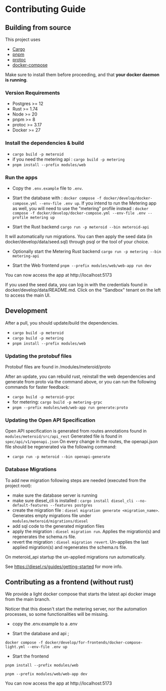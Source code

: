 # Contributing Guide

## Building from source

This project uses

- [Cargo](https://doc.rust-lang.org/cargo/getting-started/installation.html)
- [pnpm](https://pnpm.io/installation)
- [protoc](https://grpc.io/docs/protoc-installation/)
- [docker-compose](https://docs.docker.com/compose/install/)

Make sure to install them before proceeding, and that **your docker daemon is running**.

### Version Requirements

- Postgres >= 12
- Rust >= 1.74
- Node >= 20
- pnpm >= 8
- protoc >= 3.17
- Docker >= 27

### Install the dependencies & build

- `cargo build -p meteroid`
- if you need the metering api : `cargo build -p metering`
- `pnpm install --prefix modules/web`

### Run the apps

- Copy the `.env.example` file to `.env`.

- Start the database with :
  `docker compose -f docker/develop/docker-compose.yml --env-file .env up`.
  If you intend to run the Metering app as well, you will need to use the "metering"
  profile instead :
  `docker compose -f docker/develop/docker-compose.yml --env-file .env --profile metering up`

- Start the Rust backend
  `cargo run -p meteroid --bin meteroid-api`

It will automatically run migrations. You can then apply the seed data (in docker/develop/data/seed.sql) through psql or
the tool of your choice.

- Optionally start the Metering Rust backend
  `cargo run -p metering --bin metering-api`

- Start the Web frontend
  `pnpm --prefix modules/web/web-app run dev`

You can now access the app at http://localhost:5173

If you used the seed data, you can log in with the credentials found in docker/develop/data/README.md.
Click on the "Sandbox" tenant on the left to access the main UI.

## Development

After a pull, you should update/build the dependencies.

- `cargo build -p meteroid`
- `cargo build -p metering`
- `pnpm install --prefix modules/web`

### Updating the protobuf files

Protobuf files are found in /modules/meteroid/proto

After an update, you can rebuild rust, reinstall the web dependencies and generate from proto via the command above, or
you can run the following commands for faster feedback:

- `cargo build -p meteroid-grpc`
- for metering: `cargo build -p metering-grpc`
- `pnpm --prefix modules/web/web-app run generate:proto`

### Updating the Open API Specification

Open API specification is generated from routes annotations found in `modules/meteroid/src/api_rest`
Generated file is found in `spec/api/v1/openapi.json`
On every change in the routes, the openapi.json file should be regenerated via the following command:

- `cargo run -p meteroid --bin openapi-generate`

### Database Migrations

To add new migration following steps are needed (executed from the project root):

- make sure the database server is running
- make sure diesel_cli is installed : `cargo install diesel_cli --no-default-features --features postgres`
- create the migration file : `diesel migration generate <migration_name>`. Generates empty migrations file under
  `modules/meteroid/migrations/diesel`
- add sql code to the generated migration files
- apply the migration : `diesel migration run`. Applies the migration(s) and regenerates the schema.rs file.
- revert the migration : `diesel migration revert`. Un-applies the last applied migration(s) and regenerates the
  schema.rs file.

On meteroid_api startup the un-applied migrations run automatically.

See https://diesel.rs/guides/getting-started for more info.

## Contributing as a frontend (without rust)

We provide a light docker compose that starts the latest api docker image from the main branch.

Noticer that this doesn't start the metering server, nor the automation processes, so some functionalities will be
missing.

- copy the .env.example to a .env

- Start the database and api ;

`docker compose -f docker/develop/for-frontends/docker-compose-light.yml --env-file .env up`

- Start the frontend

`pnpm install --prefix modules/web`

`pnpm --prefix modules/web/web-app dev`

You can now access the app at http://localhost:5173  
